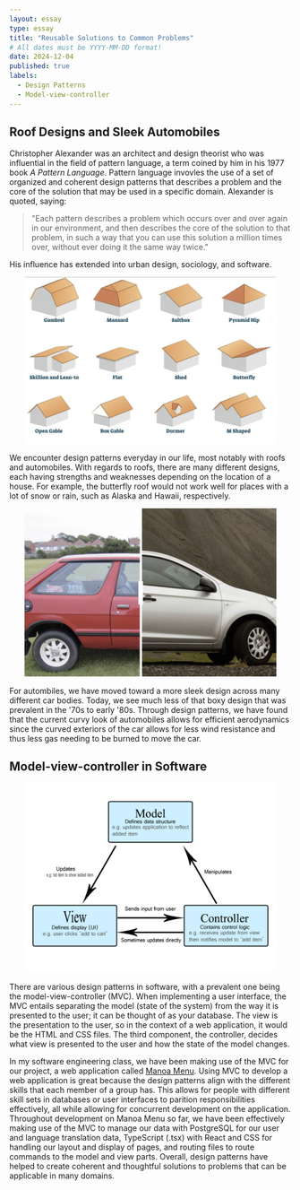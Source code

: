 ```yaml
---
layout: essay
type: essay
title: "Reusable Solutions to Common Problems"
# All dates must be YYYY-MM-DD format!
date: 2024-12-04
published: true
labels:
  - Design Patterns
  - Model-view-controller
---
```


## Roof Designs and Sleek Automobiles

Christopher Alexander was an architect and design theorist who was influential in the field of pattern language, a term coined by him in his 1977 book *A Pattern Language*. Pattern language invovles the use of a set of organized and coherent design patterns that describes a problem and the core of the solution that may be used in a specific domain. Alexander is quoted, saying:

>"Each pattern describes a problem which occurs over and over again in our environment, and then describes the core of the solution to that problem, in such a way that you can use this solution a million times over, without ever doing it the same way twice."

His influence has extended into urban design, sociology, and software.

<div align="center">
  <img width="450px" src="../img/design-patterns/roof-designs.png" class="rounded pe-4 img-thumbnail" alt="Roof designs">
</div>

We encounter design patterns everyday in our life, most notably with roofs and automobiles. With regards to roofs, there are many different designs, each having strengths and weaknesses depending on the location of a house. For example, the butterfly roof would not work well for places with a lot of snow or rain, such as Alaska and Hawaii, respectively.

<div align="center">
  <img width="450px" src="../img/design-patterns/car-designs.png" class="rounded pe-4 img-thumbnail" alt="Old and new car body design">
</div>

For autombiles, we have moved toward a more sleek design across many different car bodies. Today, we see much less of that boxy design that was prevalent in the '70s to early '80s. Through design patterns, we have found that the current curvy look of automobiles allows for efficient aerodynamics since the curved exteriors of the car allows for less wind resistance and thus less gas needing to be burned to move the car.

## Model-view-controller in Software

<div align="center">
  <img width="450px" src="../img/design-patterns/mvc.png" class="rounded pe-4 img-thumbnail" alt="Model-view-controller">
</div>

There are various design patterns in software, with a prevalent one being the model-view-controller (MVC). When implementing a user interface, the MVC entails separating the model (state of the system) from the way it is presented to the user; it can be thought of as your database. The view is the presentation to the user, so in the context of a web application, it would be the HTML and CSS files. The third component, the controller, decides what view is presented to the user and how the state of the model changes.

In my software engineering class, we have been making use of the MVC for our project, a web application called [Manoa Menu](https://github.com/manoa-menu/manoa-menu). Using MVC to develop a web application is great because the design patterns align with the different skills that each member of a group has. This allows for people with different skill sets in databases or user interfaces to parition responsibilities effectively, all while allowing for concurrent development on the application. Throughout development on Manoa Menu so far, we have been effectively making use of the MVC to manage our data with PostgreSQL for our user and language translation data, TypeScript (.tsx) with React and CSS for handling our layout and display of pages, and routing files to route commands to the model and view parts. Overall, design patterns have helped to create coherent and thoughtful solutions to problems that can be applicable in many domains.
